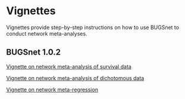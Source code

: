 # Vignettes

Vignettes provide step-by-step instructions on how to use BUGSnet to conduct network meta-analyses.

## BUGSnet 1.0.2

[Vignette on network meta-analysis of survival data](vignettes/1.0.2/survival.html)

[Vignette on network meta-analysis of dichotomous data](vignettes/1.0.2/dichotomous.html)

[Vignette on network meta-regression](vignettes/1.0.2/meta-regression.html)
